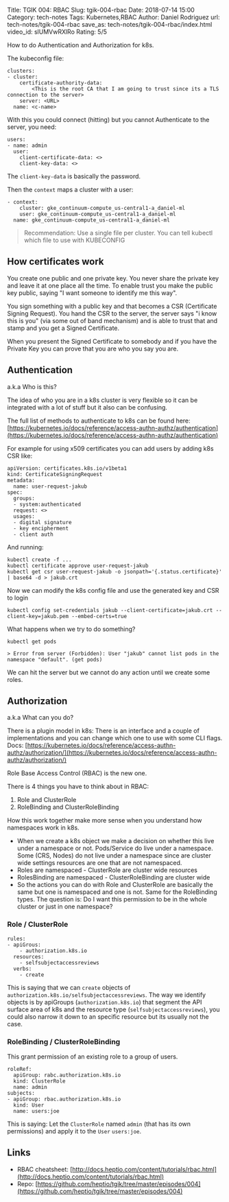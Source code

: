Title: TGIK 004: RBAC
Slug: tgik-004-rbac
Date: 2018-07-14 15:00
Category: tech-notes
Tags: Kubernetes,RBAC
Author: Daniel Rodriguez
url: tech-notes/tgik-004-rbac
save_as: tech-notes/tgik-004-rbac/index.html
video_id: slUMVwRXlRo
Rating: 5/5

How to do Authentication and Authorization for k8s.

The kubeconfig file:

	clusters:
	- cluster:
		certificate-authority-data:
			<This is the root CA that I am going to trust since its a TLS connection to the server>
	    server: <URL>
	  name: <c-name>

With this you could connect (hitting) but you cannot Authenticate to the server, you need:

	users:
	- name: admin
	  user: 
		client-certificate-data: <>
		client-key-data: <>

The `client-key-data` is basically the password.

Then the `context` maps a cluster with a user:

	- context:
		cluster: gke_continuum-compute_us-central1-a_daniel-ml
		user: gke_continuum-compute_us-central1-a_daniel-ml
	  name: gke_continuum-compute_us-central1-a_daniel-ml

> Recommendation: Use a single file per cluster. You can tell kubectl which file to use with KUBECONFIG

## How certificates work

You create one public and one private key. You never share the private key and leave it at one place all the time. To enable trust you make the public key public, saying "I want someone to identify me this way". 

You sign something with a public key and that becomes a CSR (Certificate Signing Request). You hand the CSR to the server, the server says "i know this is you" (via some out of band mechanism) and is able to trust that and stamp and you get a Signed Certificate. 

When you present the Signed Certificate to somebody and if you have the Private Key you can prove that you are who you say you are.

## Authentication
a.k.a Who is this?

The idea of who you are in a k8s cluster is very flexible so it can be integrated with a lot of stuff but it also can be confusing.

The full list of methods to authenticate to k8s can be found here:
[https://kubernetes.io/docs/reference/access-authn-authz/authentication](https://kubernetes.io/docs/reference/access-authn-authz/authentication)

For example for using x509 certificates you can add users by adding k8s CSR like:

	apiVersion: certificates.k8s.io/v1beta1
	kind: CertificateSigningRequest
	metadata:
	  name: user-request-jakub
	spec:
	  groups:
	  - system:authenticated
	  request: <>
	  usages:
	  - digital signature
	  - key encipherment
	  - client auth

And running:

	kubectl create -f ...
	kubectl certificate approve user-request-jakub
	kubectl get csr user-request-jakub -o jsonpath='{.status.certificate}' | base64 -d > jakub.crt

Now we can modify the k8s config file and use the generated key and CSR to login

	kubectl config set-credentials jakub --client-certificate=jakub.crt --client-key=jakub.pem --embed-certs=true

What happens when we try to do something?

	kubectl get pods
	
	> Error from server (Forbidden): User "jakub" cannot list pods in the namespace "default". (get pods)

We can hit the server but we cannot do any action until we create some roles.

## Authorization
a.k.a What can you do?

There is a plugin model in k8s: There is an interface and a couple of implementations and you can change which one to use with some CLI flags.
Docs: [https://kubernetes.io/docs/reference/access-authn-authz/authorization/](https://kubernetes.io/docs/reference/access-authn-authz/authorization/)

Role Base Access Control (RBAC) is the new one.

There is 4 things you have to think about in RBAC:

1. Role and ClusterRole
2. RoleBinding and ClusterRoleBinding

How this work together make more sense when you understand how namespaces work in k8s.

- When we create a k8s object we make a decision on whether this live under a namespace or not. Pods/Service do live under a namespace. Some  (CRS, Nodes) do not  live under a namespace since are cluster wide settings resources are one that are not namespaced.
- Roles are namespaced - ClusterRole are cluster wide resources
- RolesBinding are namespaced - ClusterRoleBinding are cluster wide
- So the actions you can do with Role and ClusterRole are basically the same but one is namespaced and one is not. Same for the RoleBinding types. The question is: Do I want this permission to be in the whole cluster or just in one namespace?

### Role / ClusterRole
	rules:
	- apiGrous:
	    - authorization.k8s.io
	  resources:
	    - selfsubjectaccessreviews
	  verbs:
	    - create

This is saying that we can `create` objects of `authorization.k8s.io/selfsubjectaccessreviews`. The way we identify objects is by apiGroups (`authorization.k8s.io`) that segment the API surface area of k8s and the resource type (`selfsubjectaccessreviews`), you could also narrow it down to an specific resource but its usually not the case.

### RoleBinding / ClusterRoleBinding
This grant permission of an existing role to a group of users.

	roleRef:
	  apiGroup: rabc.authorization.k8s.io
	  kind: ClusterRole
	  name: admin
	subjects:
	- apiGroup: rbac.authorization.k8s.io
	  kind: User
	  name: users:joe

This is saying: Let the `ClusterRole` named `admin` (that has its own permissions) and apply it to the `User` `users:joe`.

## Links

- RBAC cheatsheet: [http://docs.heptio.com/content/tutorials/rbac.html](http://docs.heptio.com/content/tutorials/rbac.html)
- Repo: [https://github.com/heptio/tgik/tree/master/episodes/004](https://github.com/heptio/tgik/tree/master/episodes/004)
